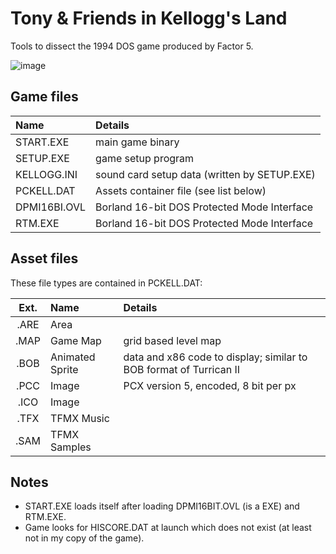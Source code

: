 # Tony &amp; Friends in Kellogg's Land
Tools to dissect the 1994 DOS game produced by Factor 5.

![image](https://user-images.githubusercontent.com/1974959/69583636-a2b13b80-0fdb-11ea-8d67-759b0f6520c1.png)

## Game files

| Name | Details |
|:-----|:------|
| START.EXE    | main game binary                             |
| SETUP.EXE    | game setup program                           |
| KELLOGG.INI  | sound card setup data (written by SETUP.EXE) |
| PCKELL.DAT   | Assets container file (see list below)       |
| DPMI16BI.OVL | Borland 16-bit DOS Protected Mode Interface  |
| RTM.EXE      | Borland 16-bit DOS Protected Mode Interface  |


## Asset files

These file types are contained in PCKELL.DAT:

| Ext. | Name | Details |
|:----:|:-----|:--------|
| .ARE | Area         | |
| .MAP | Game Map     | grid based level map |
| .BOB | Animated Sprite | data and x86 code to display; similar to BOB format of Turrican II |
| .PCC | Image        | PCX version 5, encoded, 8 bit per px |
| .ICO | Image        | |
| .TFX | TFMX Music   | |
| .SAM | TFMX Samples | |

## Notes

- START.EXE loads itself after loading DPMI16BIT.OVL (is a EXE) and RTM.EXE.
- Game looks for HISCORE.DAT at launch which does not exist (at least not in my copy of the game).
